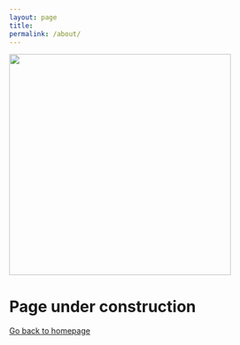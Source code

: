 ```yaml
---
layout: page
title: 
permalink: /about/
---
```

<div class="text-center">
    <img src="{{ site.baseurl }}/images/octocat-construction-1.png" style="width: 400px;"/>
    <h1>Page under construction</h1>
    <a class="text-muted" href="{{ site.baseurl }}/">Go back to homepage</a>
</div>
